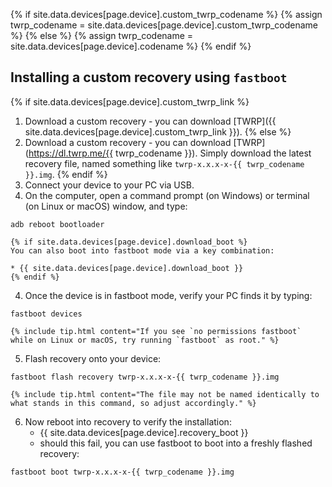 {% if site.data.devices[page.device].custom_twrp_codename %}
{% assign twrp_codename = site.data.devices[page.device].custom_twrp_codename %}
{% else %}
{% assign twrp_codename = site.data.devices[page.device].codename %}
{% endif %}

## Installing a custom recovery using `fastboot`

{% if site.data.devices[page.device].custom_twrp_link %}
1. Download a custom recovery - you can download [TWRP]({{ site.data.devices[page.device].custom_twrp_link }}).
{% else %}
1. Download a custom recovery - you can download [TWRP](https://dl.twrp.me/{{ twrp_codename }}). Simply download the latest recovery file, named something like `twrp-x.x.x-x-{{ twrp_codename }}.img`.
{% endif %}
2. Connect your device to your PC via USB.
3. On the computer, open a command prompt (on Windows) or terminal (on Linux or macOS) window, and type:
```
adb reboot bootloader
```
    {% if site.data.devices[page.device].download_boot %}
    You can also boot into fastboot mode via a key combination:

    * {{ site.data.devices[page.device].download_boot }}
    {% endif %}
4. Once the device is in fastboot mode, verify your PC finds it by typing:
```
fastboot devices
```
    {% include tip.html content="If you see `no permissions fastboot` while on Linux or macOS, try running `fastboot` as root." %}
5. Flash recovery onto your device:
```
fastboot flash recovery twrp-x.x.x-x-{{ twrp_codename }}.img
```
    {% include tip.html content="The file may not be named identically to what stands in this command, so adjust accordingly." %}

6. Now reboot into recovery to verify the installation:
    * {{ site.data.devices[page.device].recovery_boot }}
    * should this fail, you can use fastboot to boot into a freshly flashed recovery:
```
fastboot boot twrp-x.x.x-x-{{ twrp_codename }}.img
```
